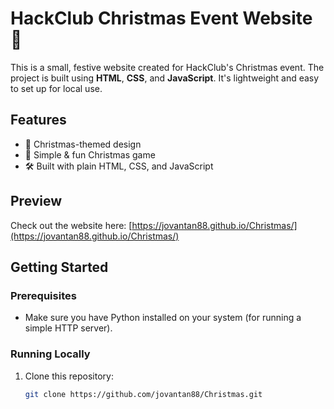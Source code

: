 # HackClub Christmas Event Website 🎄

This is a small, festive website created for HackClub's Christmas event. The project is built using **HTML**, **CSS**, and **JavaScript**. It's lightweight and easy to set up for local use.

## Features
- 🎅 Christmas-themed design
- 🌟 Simple & fun Christmas game
- 🛠 Built with plain HTML, CSS, and JavaScript

## Preview
Check out the website here: [https://jovantan88.github.io/Christmas/](https://jovantan88.github.io/Christmas/)

## Getting Started

### Prerequisites
- Make sure you have Python installed on your system (for running a simple HTTP server).

### Running Locally
1. Clone this repository:
   ```bash
   git clone https://github.com/jovantan88/Christmas.git
